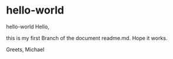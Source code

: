 # hello-world
hello-world
Hello,

this is my first Branch of the document readme.md. Hope it works.

Greets,
Michael

